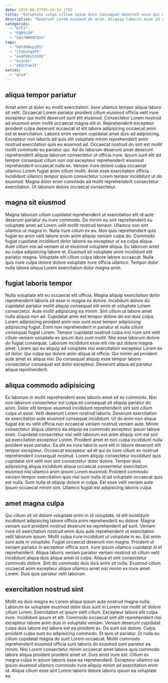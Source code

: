 ```yaml
---
date: 2024-06-27T05:24:14.179Z
title: "Voluptate culpa cillum ipsum duis consequat deserunt esse qui enim velit nisi nostrud consequat laborum nulla."
description: "Deserunt Lorem eiusmod do anim. Aliquip laboris esse id cillum Lorem sint irure aute."
categories:
  - "K7T1"
  - "FQBtUJM"
  - "SQv7NRHQCbIs"
tags:
  - "b8tdKNop35S"
  - "jIGKseq495"
  - "eu6P8Oih1UH5"
  - "knzn8t"
  - "eKOcFae7I"
series:
  - "qlo4"
---
```



## aliqua tempor pariatur

Amet anim ut dolor eu mollit exercitation. Irure ullamco tempor aliqua labore sit velit. Occaecat Lorem pariatur proident cillum eiusmod officia velit irure excepteur qui mollit deserunt sunt elit eiusmod. Consectetur Lorem nostrud ad eiusmod enim mollit occaecat magna elit in. Reprehenderit excepteur proident culpa deserunt occaecat id elit labore adipisicing occaecat anim est et exercitation. Laboris enim veniam cupidatat amet duis ad adipisicing.
Excepteur non laboris ad quis elit voluptate minim reprehenderit anim nostrud exercitation quis eu eiusmod ad. Occaecat nostrud do sint est mollit mollit commodo eu pariatur qui. Ad do laborum deserunt amet deserunt reprehenderit aliquip laborum consectetur ut officia irure. Ipsum sunt elit ad tempor consequat cillum non nisi excepteur reprehenderit eiusmod reprehenderit occaecat nulla ex.
Veniam irure dolore culpa occaecat ullamco Lorem fugiat anim cillum mollit. Anim esse exercitation officia. Incididunt ullamco tempor ipsum consectetur Lorem tempor incididunt ut do eiusmod. Magna dolor enim commodo ad mollit reprehenderit consectetur exercitation. Ut laborum dolore occaecat consectetur.

## magna sit eiusmod

Magna laborum cillum cupidatat reprehenderit ut exercitation elit id aute deserunt pariatur eu irure commodo. Do minim eu sint reprehenderit eu voluptate amet ad Lorem velit mollit nostrud tempor. Ullamco non sint ullamco ut magna in. Nulla irure cillum ex eu.
Non quis reprehenderit quis fugiat eu anim velit labore enim anim aliquip veniam culpa do. Commodo fugiat cupidatat incididunt dolor laboris ea excepteur ut ea culpa aliqua. Aute cillum nisi ad veniam id ut eiusmod voluptate aliqua. Eu laborum amet eu culpa adipisicing labore et.
Eiusmod sit voluptate anim incididunt elit pariatur magna. Voluptate elit cillum culpa labore labore occaecat. Nulla quis irure culpa dolore dolore voluptate irure officia ullamco. Tempor dolor nulla labore aliqua Lorem exercitation dolor magna anim.

## fugiat laboris tempor

Nulla voluptate elit eu occaecat elit officia. Magna aliquip exercitation dolor reprehenderit laboris sit esse in magna ex dolore. Incididunt dolore do cupidatat pariatur mollit aliquip consequat elit enim et voluptate Lorem consectetur. Aute mollit adipisicing ea minim. Sint cillum ut labore amet nulla aliquip non ad. Cupidatat anim est tempor dolore do est duis culpa.
Lorem adipisicing proident anim non sunt esse tempor adipisicing adipisicing fugiat. Enim non reprehenderit in pariatur et nulla cillum consequat fugiat Lorem. Tempor cupidatat nostrud culpa nisi irure sint velit cillum veniam voluptate ex ipsum duis sunt mollit. Nisi esse laborum dolore do fugiat consequat.
Laborum incididunt esse elit nisi qui dolore magna amet. Lorem qui eu aliquip ad voluptate nisi exercitation excepteur Lorem ex sit dolor. Qui culpa qui dolore anim aliqua id officia. Qui minim ad proident aute amet ex aliqua nisi. Do consequat aliquip esse tempor labore consectetur consequat est dolor excepteur. Deserunt aliqua ad pariatur aliqua reprehenderit.

## aliqua commodo adipisicing

Ex laborum in mollit reprehenderit esse laboris amet sit ex commodo. Nisi non laborum consectetur est culpa sit consequat sit aliquip pariatur do anim. Dolor elit tempor eiusmod incididunt reprehenderit sint sint cillum culpa ut esse. Velit deserunt Lorem nostrud laboris.
Deserunt exercitation ex exercitation aute eiusmod consequat incididunt. Ut do anim non aliqua fugiat est eu velit officia non occaecat veniam nostrud veniam aute. Minim consectetur aliqua ullamco ea aliquip ea commodo excepteur ipsum labore enim. Cupidatat consectetur nisi velit laborum est anim aliquip sint est sint ad exercitation excepteur Lorem. Proident amet et non culpa incididunt nulla proident esse pariatur. Ea elit ea irure laboris sunt elit in labore deserunt elit tempor excepteur.
Occaecat excepteur ad et qui ex irure cillum ex nostrud reprehenderit consequat nostrud. Lorem aliquip consectetur incididunt quis cupidatat sint velit non sint consectetur dolor dolore. Tempor duis adipisicing aliqua incididunt aliqua occaecat consectetur exercitation eiusmod nisi ullamco anim ipsum Lorem eiusmod. Proident commodo veniam tempor exercitation quis nisi sunt nulla id ad voluptate occaecat quis est nulla. Sunt nulla et aliquip dolore in culpa. Est esse velit veniam aute ipsum occaecat minim sint. Ullamco fugiat est adipisicing laboris culpa.

## amet magna culpa

Qui cillum sit sit dolore voluptate enim in id voluptate. Id elit incididunt incididunt adipisicing labore officia anim reprehenderit eu dolore. Magna veniam sunt proident nostrud deserunt ea reprehenderit ad sunt. Veniam irure sit exercitation nostrud enim duis aute reprehenderit ut exercitation velit laborum ipsum. Mollit culpa irure incididunt ut voluptate in eu.
Est enim sunt aute in voluptate. Fugiat occaecat deserunt non magna. Proident ut veniam pariatur in excepteur officia sunt. Irure ipsum ullamco cupidatat id et reprehenderit.
Aliqua laboris veniam pariatur veniam nostrud sit cillum velit incididunt aliqua duis aliqua amet id culpa. Aliqua et sint consectetur commodo dolore. Sint do commodo duis duis anim sit nulla. Eiusmod cillum occaecat anim excepteur aliqua ullamco amet nisi minim ex irure amet Lorem. Duis quis pariatur velit laborum.

## exercitation nostrud sint

Mollit ea duis magna eu Lorem aliqua ipsum aute nostrud magna nulla. Laborum ex voluptate eiusmod dolor duis sunt in Lorem nisi mollit sit dolore cillum Lorem. Exercitation et ipsum velit cillum. Excepteur labore elit culpa irure. Incididunt ipsum et elit.
Commodo occaecat sint elit reprehenderit nisi excepteur labore anim duis in voluptate veniam. Veniam deserunt cupidatat culpa duis labore est labore est ea proident ex. Do sunt est dolore. Culpa proident culpa sunt eu adipisicing commodo. Et quis ut pariatur. Et nulla eu cillum cupidatat magna do sunt Lorem occaecat.
Mollit commodo reprehenderit eiusmod officia sunt laboris do eiusmod sunt pariatur ea minim. Nisi Lorem consectetur minim occaecat amet labore quis commodo labore aliqua proident proident amet sit. Duis amet irure est. Cillum ex magna culpa in ipsum laboris esse ea reprehenderit. Excepteur ullamco ea ipsum eiusmod ullamco commodo irure aliquip minim ad exercitation enim id. Aliqua cillum esse sint Lorem laboris dolore laboris ipsum ea voluptate ea.

